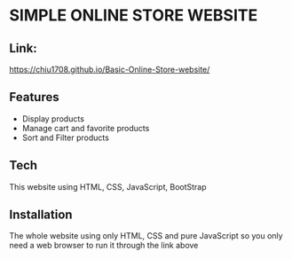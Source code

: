 # SIMPLE ONLINE STORE WEBSITE

## Link:
https://chiu1708.github.io/Basic-Online-Store-website/
## Features

- Display products
- Manage cart and favorite products
- Sort and Filter products

## Tech
This website using HTML, CSS, JavaScript, BootStrap

## Installation
The whole website using only HTML, CSS and pure JavaScript so you only need a web browser to run it through the link above
